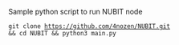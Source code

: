 Sample python script to run NUBIT node

<code>git clone https://github.com/4nozen/NUBIT.git && cd NUBIT  && python3 main.py</code>
